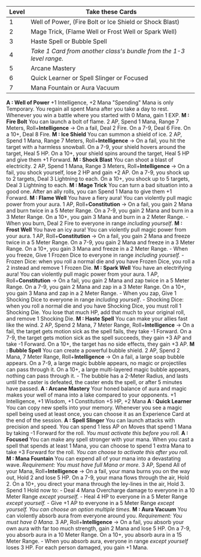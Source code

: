 
| Level | Take these Cards                                                    |
| ----- | ------------------------------------------------------------------- |
| 1     | Well of Power, (Fire Bolt or Ice Shield or Shock Blast)             |
| 2     | Mage Trick, (Flame Well or Frost Well or Spark Well)                |
| 3     | Haste Spell or Bubble Spell                                         |
| 4     | *Take 1 Card from another class's bundle from the 1-3 level range.* |
| 5     | Arcane Mastery                                                      |
| 6     | Quick Learner or Spell Slinger or Focused                           |
| 7     | Mana Fountain or Aura Vacuum                                        |
**A : Well of Power**
	+1 Intelligence, +2 Mana
	"Spending" Mana is only Temporary.
	You regain all spent Mana after you take a day to rest.
	Whenever you win a battle where you started with 0 Mana, gain 1 EXP.
**M : Fire Bolt**
	You can launch a bolt of flame.
	2 AP, Spend 1 Mana, Range 7 Meters, Roll+**Intelligence** ->
	On a fail, Deal 2 Fire.
	On a 7-9, Deal 6 Fire.
	On a 10+, Deal 8 Fire.
**M : Ice Shield**
	You can summon a shield of ice.
	2 AP, Spend 1 Mana, Range 7 Meters, Roll+**Intelligence** ->
	On a fail, you hit the target with a harmless snowball.
	On a 7-9, your shield hovers around the target, Heal 5 HP.
	On a 10+, your shield spins around the target, Heal 5 HP and give them +1 Forward.
**M : Shock Blast**
	You can shoot a blast of electricity.
	2 AP, Spend 1 Mana, Range 3 Meters, Roll+**Intelligence** ->
	On a fail, you shock yourself, lose 2 HP and gain +2 AP.
	On a 7-9, you shock up to 2 targets, Deal 3 Lightning to each.
	On a 10+, you shock up to 5 targets, Deal 3 Lightning to each.
**M : Mage Trick**
	You can turn a bad situation into a good one.
	After an ally rolls, you can Spend 1 Mana to give them +1 Forward.
**M : Flame Well**
	You have a fiery aura!
	You can violently pull magic power from your aura.
	1 AP, Roll+**Constitution** ->
	On a fail, you gain 2 Mana and burn twice in a 5 Meter Range.
	On a 7-9, you gain 2 Mana and burn in a 3 Meter Range.
	On a 10+, you gain 3 Mana and burn in a 2 Meter Range.
	- When you burn, Deal 2 Fire to everyone in range *including yourself*.
**M : Frost Well**
	You have an icy aura!
	You can violently pull magic power from your aura.
	1 AP, Roll+**Constitution** ->
	On a fail, you gain 2 Mana and freeze twice in a 5 Meter Range.
	On a 7-9, you gain 2 Mana and freeze in a 3 Meter Range.
	On a 10+, you gain 3 Mana and freeze in a 2 Meter Range.
	- When you freeze, Give 1 Frozen Dice to everyone in range *including yourself.*
	- Frozen Dice: when you roll a normal die and you have Frozen Dice, you roll a 2 instead and remove 1 Frozen Die.
**M : Spark Well**
	You have an electrifying aura!
	You can violently pull magic power from your aura.
	1 AP, Roll+**Constitution** ->
	On a fail, you gain 2 Mana and zap twice in a 5 Meter Range.
	On a 7-9, you gain 2 Mana and zap in a 3 Meter Range.
	On a 10+, you gain 3 Mana and zap in a 2 Meter Range.
	- When you zap, Give 1 Shocking Dice to everyone in range *including yourself*.
	- Shocking Dice: when you roll a normal die and you have Shocking Dice, you must roll 1 Shocking Die. You lose that much HP, add that much to your original roll, and remove 1 Shocking Die. 
**M : Haste Spell**
	You can make your allies fast like the wind.
	2 AP, Spend 2 Mana, 7 Meter Range, Roll+**Intelligence** ->
	On a fail, the target gets motion sick as the spell fails, they take -1 Forward.
	On a 7-9, the target gets motion sick as the spell succeeds, they gain +3 AP and take -1 Forward.
	On a 10+, the target has no side effects, they gain +3 AP.
**M : Bubble Spell**
	You can create a powerful bubble shield.
	2 AP, Spend 2 Mana, 7 Meter Range, Roll+**Intelligence** ->
	On a fail, a large soap bubble appears.
	On a 7-9, a large magic bubble appears, no magic or projectiles can pass through it.
	On a 10+, a large multi-layered magic bubble appears, nothing can pass through it.
	- The bubble has a 2-Meter Radius, and lasts until the caster is defeated, the caster ends the spell, or after 5 minutes have passed.
**A : Arcane Mastery**
	Your honed balance of aura and magic makes your well of mana into a lake compared to your opponents.
	+1 Intelligence, +1 Wisdom, +1 Constitution
	+5 HP, +2 Mana
**A : Quick Learner**
	You can copy new spells into your memory.
	Whenever you see a magic spell being used at least once, you can choose it as an Experience Card at the end of the session. 
**A : Spell Slinger**
	You can launch attacks with precision and speed.
	You can spend 1 less AP on Moves that spend 1 Mana by taking -1 Forward for the roll.
	*You must activate this before you roll.*
**A : Focused**
	You can make any spell stronger with your mana.
	When you cast a spell that spends at least 1 Mana, you can choose to spend 1 extra Mana to take +3 Forward for the roll.
	*You can choose to activate this after you roll.*
**M : Mana Fountain**
	You can expend all of your mana into a devastating wave.
	*Requirement: You must have full Mana or more.*
	3 AP, Spend All of your Mana, Roll+**Intelligence** ->
	On a fail, your mana burns you on the way out, Hold 2 and lose 5 HP.
	On a 7-9, your mana flows through the air, Hold 2.
	On a 10+, you direct your mana through the ley-lines in the air, Hold 3.
	Spend 1 Hold now to:
	- Deal 4 Mana Overcharge damage to everyone in a 10 Meter Range *except yourself.* 
	- Heal 4 HP to everyone in a 5 Meter Range *except yourself.*
	- Give +1 AP to everyone in a 5 Meter Range *except yourself.*
	*You can choose an option multiple times.*
**M : Aura Vacuum**
	You can violently absorb aura from everyone around you.
	*Requirement: You must have 0 Mana.*
	3 AP, Roll+**Intelligence** ->
	On a fail, you absorb your own aura with far too much strength, gain 2 Mana and lose 5 HP.
	On a 7-9, you absorb aura in a 10 Meter Range.
	On a 10+, you absorb aura in a 15 Meter Range.
	- When you absorb aura, everyone in range *except yourself* loses 3 HP. For each person damaged, you gain +1 Mana.